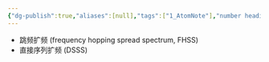 ```yaml
---
{"dg-publish":true,"aliases":[null],"tags":["1_AtomNote"],"number headings":"auto, first-level 1, max 6, A.1.","Created-Date":"2024-03-19 08:52:20","Modified-Date":"2024-04-18 11:53:19","permalink":"/A01_Lessons/Ab05_计算机通信与网络/扩频/","dgPassFrontmatter":true}
---
```




- 跳频扩频 (frequency hopping spread spectrum, FHSS)
- 直接序列扩频 (DSSS)



